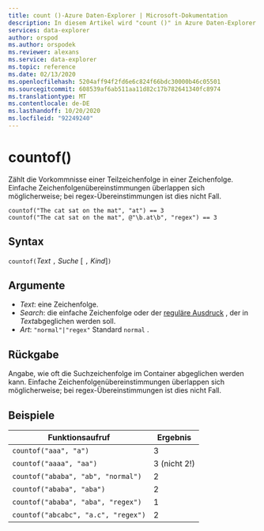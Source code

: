 ```yaml
---
title: count ()-Azure Daten-Explorer | Microsoft-Dokumentation
description: In diesem Artikel wird "count ()" in Azure Daten-Explorer beschrieben.
services: data-explorer
author: orspod
ms.author: orspodek
ms.reviewer: alexans
ms.service: data-explorer
ms.topic: reference
ms.date: 02/13/2020
ms.openlocfilehash: 5204aff94f2fd6e6c824f66bdc30000b46c05501
ms.sourcegitcommit: 608539af6ab511aa11d82c17b782641340fc8974
ms.translationtype: MT
ms.contentlocale: de-DE
ms.lasthandoff: 10/20/2020
ms.locfileid: "92249240"
---
```

# <a name="countof"></a>countof()

Zählt die Vorkommnisse einer Teilzeichenfolge in einer Zeichenfolge. Einfache Zeichenfolgenübereinstimmungen überlappen sich möglicherweise; bei regex-Übereinstimmungen ist dies nicht Fall.

```kusto
countof("The cat sat on the mat", "at") == 3
countof("The cat sat on the mat", @"\b.at\b", "regex") == 3
```

## <a name="syntax"></a>Syntax

`countof(`*Text* `,` *Suche* [ `,` *Kind*]`)`

## <a name="arguments"></a>Argumente

* *Text*: eine Zeichenfolge.
* *Search*: die einfache Zeichenfolge oder der [reguläre Ausdruck](./re2.md) , der in *Text*abgeglichen werden soll.
* *Art*: `"normal"|"regex"` Standard `normal` . 

## <a name="returns"></a>Rückgabe

Angabe, wie oft die Suchzeichenfolge im Container abgeglichen werden kann. Einfache Zeichenfolgenübereinstimmungen überlappen sich möglicherweise; bei regex-Übereinstimmungen ist dies nicht Fall.

## <a name="examples"></a>Beispiele

|Funktionsaufruf|Ergebnis|
|---|---
|`countof("aaa", "a")`| 3 
|`countof("aaaa", "aa")`| 3 (nicht 2!)
|`countof("ababa", "ab", "normal")`| 2
|`countof("ababa", "aba")`| 2
|`countof("ababa", "aba", "regex")`| 1
|`countof("abcabc", "a.c", "regex")`| 2
    